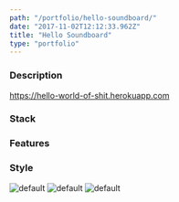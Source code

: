 ```yaml
---
path: "/portfolio/hello-soundboard/"
date: "2017-11-02T12:12:33.962Z"
title: "Hello Soundboard"
type: "portfolio"
---
```


### Description
<https://hello-world-of-shit.herokuapp.com>

### Stack


### Features


### Style


![default](https://storage.googleapis.com/russellmschmidt-net-portfolio/portraits/russell-portrait-1.jpg)
![default](https://storage.googleapis.com/russellmschmidt-net-portfolio/portraits/russell-portrait-2.jpg)
![default](https://storage.googleapis.com/russellmschmidt-net-portfolio/portraits/russell-portrait-3.jpg)